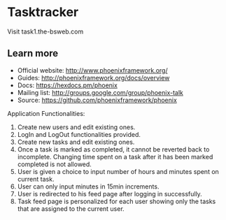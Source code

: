 # Tasktracker

Visit task1.the-bsweb.com

## Learn more

  * Official website: http://www.phoenixframework.org/
  * Guides: http://phoenixframework.org/docs/overview
  * Docs: https://hexdocs.pm/phoenix
  * Mailing list: http://groups.google.com/group/phoenix-talk
  * Source: https://github.com/phoenixframework/phoenix
  
  
Application Functionalities:
1. Create new users and edit existing ones.
2. LogIn and LogOut functionalities provided.
3. Create new tasks and edit existing ones.
4. Once a task is marked as completed, it cannot be reverted back to incomplete. Changing time spent on a task after it has been marked completed is not allowed.
5. User is given a choice to input number of hours and minutes spent on current task.
6. User can only input minutes in 15min increments.
7. User is redirected to his feed page after logging in successfully.
8. Task feed page is personalized for each user showing only the tasks that are assigned to the current user.
